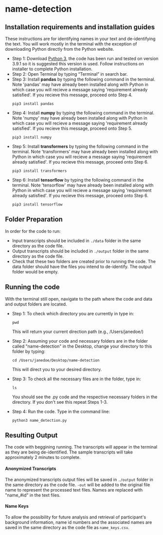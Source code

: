 # name-detection

## Installation requirements and installation guides

These instructions are for identifying names in your text and de-identifying the text. You will work mostly in the terminal with the exception of downloading Python directly from the Python website.

* Step 1: Download [Python 3](https://www.python.org/downloads/macos/), the code has been run and tested on version 3.9.1 so it is suggested this version is used. Follow instructions on installer to complete Python installation.
* Step 2: Open Terminal by typing “Terminal” in search bar.
* Step 3: Install **pandas** by typing the following command in the terminal. Note 'pandas' may have already been installed along with Python in which case you will recieve a message saying 'requirement already satisfied'. If you recieve this message, proceed onto Step 4.
  ```
  pip3 install pandas
  ```
* Step 4: Install **numpy** by typing the following command in the terminal. Note 'numpy' may have already been installed along with Python in which case you will recieve a message saying 'requirement already satisfied'. If you recieve this message, proceed onto Step 5.
  ```
  pip3 install numpy
  ```
* Step 5: Install **transformers** by typing the following command in the terminal. Note 'transformers' may have already been installed along with Python in which case you will recieve a message saying 'requirement already satisfied'. If you recieve this message, proceed onto Step 6.
  ```
  pip3 install transformers
  ```
* Step 6: Install **tensorflow** by typing the following command in the terminal. Note 'tensorflow' may have already been installed along with Python in which case you will recieve a message saying 'requirement already satisfied'. If you recieve this message, proceed onto Step 6.
  ```
  pip3 install tensorflow
  ```
  
## Folder Preparation
In order for the code to run:
* Input transcripts should be included in `./data` folder in the same directory as the code file.
* Output transcripts should be included in `./output` folder in the same directory as the code file.
* Check that these two folders are created prior to running the code. The data folder should have the files you intend to de-identify. The output folder would be empty.

## Running the code
With the terminal still open, navigate to the path where the code and data and output folders are located.
* Step 1: To check which directory you are currently in type in:
   ```
   pwd
   ```
   This will return your current direction path (e.g., /Users/janedoe/)
* Step 2: Assuming your code and necessary folders are in the folder called "name-detection" in the Desktop, change your directory to this folder by typing:
  ```
  cd /Users/janedoe/Desktop/name-detection
  ```
  This will direct you to your desired directory.
  
* Step 3: To check all the necessary files are in the folder, type in:
  ```
  ls
  ```
  You should see the .py code and the respective necessary folders in the directory. If you don't see this repeat Steps 1-3.
* Step 4: Run the code. Type in the command line:
  ```
  python3 name_detection.py
  ```
## Resulting Output
The code with beggining running. The transcripts will appear in the terminal as they are being de-identified. The sample transcripts will take approximately 2 minutes to complete.

#### Anonymized Transcripts

The anonymized transcripts output files will be saved in `./output` folder in the same directory as the code file. `-out` will be added to the original file name to represent the processed text files. Names are replaced with "name_#id" in the text files.

#### Name Keys

To allow the possibility for future analysis and retrieval of participant's background information, name id numbers and the associated names are saved in the same directory as the code file as `name_keys.csv`.
